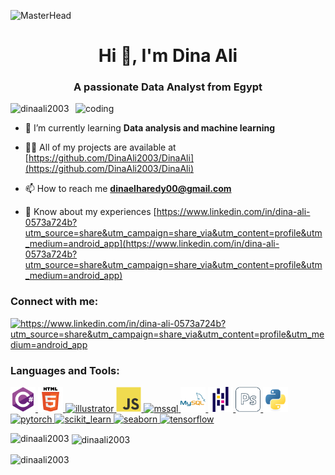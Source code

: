 ![MasterHead](https://i.pinimg.com/736x/21/2e/30/212e30a9236bf02597f319a64949d7b6.jpg )

<h1 align="center">Hi 👋, I'm Dina Ali</h1>
<h3 align="center">A passionate Data Analyst from Egypt</h3>


<img align="right" alt="coding" width="400" src="https://i.pinimg.com/736x/2a/b2/99/2ab299bac0b808eb417f07b54cc82802.jpg"/> 

<p align="left"> <img src="https://komarev.com/ghpvc/?username=dinaali2003&label=Profile%20views&color=0e75b6&style=flat" alt="dinaali2003" /> </p>

- 🌱 I’m currently learning **Data analysis and machine learning**

- 👨‍💻 All of my projects are available at [https://github.com/DinaAli2003/DinaAli](https://github.com/DinaAli2003/DinaAli)

- 📫 How to reach me **dinaelharedy00@gmail.com**

- 📄 Know about my experiences [https://www.linkedin.com/in/dina-ali-0573a724b?utm_source=share&utm_campaign=share_via&utm_content=profile&utm_medium=android_app](https://www.linkedin.com/in/dina-ali-0573a724b?utm_source=share&utm_campaign=share_via&utm_content=profile&utm_medium=android_app)

<h3 align="left">Connect with me:</h3>
<p align="left">
<a href="https://linkedin.com/in/https://www.linkedin.com/in/dina-ali-0573a724b?utm_source=share&utm_campaign=share_via&utm_content=profile&utm_medium=android_app" target="blank"><img align="center" src="https://raw.githubusercontent.com/rahuldkjain/github-profile-readme-generator/master/src/images/icons/Social/linked-in-alt.svg" alt="https://www.linkedin.com/in/dina-ali-0573a724b?utm_source=share&utm_campaign=share_via&utm_content=profile&utm_medium=android_app" height="30" width="40" /></a>
</p>

<h3 align="left">Languages and Tools:</h3>
<p align="left"> <a href="https://www.w3schools.com/cs/" target="_blank" rel="noreferrer"> <img src="https://raw.githubusercontent.com/devicons/devicon/master/icons/csharp/csharp-original.svg" alt="csharp" width="40" height="40"/> </a> <a href="https://www.w3.org/html/" target="_blank" rel="noreferrer"> <img src="https://raw.githubusercontent.com/devicons/devicon/master/icons/html5/html5-original-wordmark.svg" alt="html5" width="40" height="40"/> </a> <a href="https://www.adobe.com/in/products/illustrator.html" target="_blank" rel="noreferrer"> <img src="https://www.vectorlogo.zone/logos/adobe_illustrator/adobe_illustrator-icon.svg" alt="illustrator" width="40" height="40"/> </a> <a href="https://developer.mozilla.org/en-US/docs/Web/JavaScript" target="_blank" rel="noreferrer"> <img src="https://raw.githubusercontent.com/devicons/devicon/master/icons/javascript/javascript-original.svg" alt="javascript" width="40" height="40"/> </a> <a href="https://www.microsoft.com/en-us/sql-server" target="_blank" rel="noreferrer"> <img src="https://www.svgrepo.com/show/303229/microsoft-sql-server-logo.svg" alt="mssql" width="40" height="40"/> </a> <a href="https://www.mysql.com/" target="_blank" rel="noreferrer"> <img src="https://raw.githubusercontent.com/devicons/devicon/master/icons/mysql/mysql-original-wordmark.svg" alt="mysql" width="40" height="40"/> </a> <a href="https://pandas.pydata.org/" target="_blank" rel="noreferrer"> <img src="https://raw.githubusercontent.com/devicons/devicon/2ae2a900d2f041da66e950e4d48052658d850630/icons/pandas/pandas-original.svg" alt="pandas" width="40" height="40"/> </a> <a href="https://www.photoshop.com/en" target="_blank" rel="noreferrer"> <img src="https://raw.githubusercontent.com/devicons/devicon/master/icons/photoshop/photoshop-line.svg" alt="photoshop" width="40" height="40"/> </a> <a href="https://www.python.org" target="_blank" rel="noreferrer"> <img src="https://raw.githubusercontent.com/devicons/devicon/master/icons/python/python-original.svg" alt="python" width="40" height="40"/> </a> <a href="https://pytorch.org/" target="_blank" rel="noreferrer"> <img src="https://www.vectorlogo.zone/logos/pytorch/pytorch-icon.svg" alt="pytorch" width="40" height="40"/> </a> <a href="https://scikit-learn.org/" target="_blank" rel="noreferrer"> <img src="https://upload.wikimedia.org/wikipedia/commons/0/05/Scikit_learn_logo_small.svg" alt="scikit_learn" width="40" height="40"/> </a> <a href="https://seaborn.pydata.org/" target="_blank" rel="noreferrer"> <img src="https://seaborn.pydata.org/_images/logo-mark-lightbg.svg" alt="seaborn" width="40" height="40"/> </a> <a href="https://www.tensorflow.org" target="_blank" rel="noreferrer"> <img src="https://www.vectorlogo.zone/logos/tensorflow/tensorflow-icon.svg" alt="tensorflow" width="40" height="40"/> </a> </p>

<p><img align="left" src="https://github-readme-stats.vercel.app/api/top-langs?username=dinaali2003&show_icons=true&locale=en&layout=compact" alt="dinaali2003" /></p>

<p>&nbsp;<img align="center" src="https://github-readme-stats.vercel.app/api?username=dinaali2003&show_icons=true&locale=en" alt="dinaali2003" /></p>

<p><img align="center" src="https://github-readme-streak-stats.herokuapp.com/?user=dinaali2003&" alt="dinaali2003" /></p>



